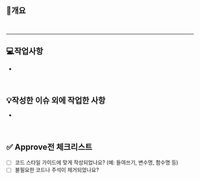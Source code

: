 ## 📖개요

<br>

---
## 💻작업사항

-
<br>

## 💡작성한 이슈 외에 작업한 사항

-

<br>

## ✅ Approve전 체크리스트

- [ ] 코드 스타일 가이드에 맞게 작성되었나요? (예: 들여쓰기, 변수명, 함수명 등)
- [ ] 불필요한 코드나 주석이 제거되었나요?
